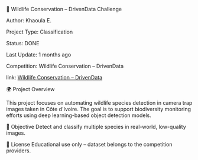 🐾 Wildlife Conservation – DrivenData Challenge

Author: Khaoula E.

Project Type: Classification

Status: DONE

Last Update: 1 months ago

Competition: Wildlife Conservation – DrivenData

link: [Wildlife Conservation – DrivenData](https://www.drivendata.org/competitions/87/competition-image-classification-wildlife-conservation/)

🌍 Project Overview

  This project focuses on automating wildlife species detection in camera trap images taken in Côte d'Ivoire. The goal is to support biodiversity monitoring efforts using deep learning-based object detection models.

🐒 Objective
   Detect and classify multiple species in real-world, low-quality images.

📜 License
Educational use only – dataset belongs to the competition providers.
